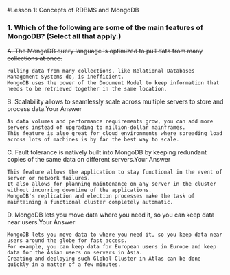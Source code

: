 #Lesson 1: Concepts of RDBMS and MongoDB

### 1. Which of the following are some of the main features of MongoDB? (Select all that apply.)

~~A. The MongoDB query language is optimized to pull data from many collections at once.~~
```
Pulling data from many collections, like Relational Databases Management Systems do, is inefficient.
MongoDB uses the power of the Document Model to keep information that needs to be retrieved together in the same location.
```

B. Scalability allows to seamlessly scale across multiple servers to store and process data.Your Answer 
```
As data volumes and performance requirements grow, you can add more servers instead of upgrading to million-dollar mainframes.
This feature is also great for cloud environments where spreading load across lots of machines is by far the best way to scale.
```

C. Fault tolerance is natively built into MongoDB by keeping redundant copies of the same data on different servers.Your Answer 
```
This feature allows the application to stay functional in the event of server or network failures.
It also allows for planning maintenance on any server in the cluster without incurring downtime of the applications.
MongoDB's replication and election processes make the task of maintaining a functional cluster completely automatic.
```

D. MongoDB lets you move data where you need it, so you can keep data near users.Your Answer 
```
MongoDB lets you move data to where you need it, so you keep data near users around the globe for fast access.
For example, you can keep data for European users in Europe and keep data for the Asian users on servers in Asia.
Creating and deploying such Global Cluster in Atlas can be done quickly in a matter of a few minutes.
```
